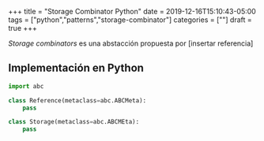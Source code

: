 +++
title = "Storage Combinator Python"
date = 2019-12-16T15:10:43-05:00
tags = ["python","patterns","storage-combinator"]
categories = [""]
draft = true
+++

*Storage combinators* es una abstacción propuesta por [insertar
referencia]


## Implementación en Python

```python
import abc

class Reference(metaclass=abc.ABCMeta):
	pass

class Storage(metaclass=abc.ABCMEta):
	pass

```
